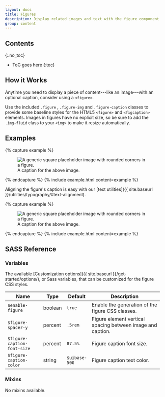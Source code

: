 ```yaml
---
layout: docs
title: Figures
description: Display related images and text with the figure component.
group: content
---
```



## Contents
{:.no_toc}

* ToC goes here
{:toc}

## How it Works

Anytime you need to display a piece of content---like an image---with an optional caption, consider using a `<figure>`.

Use the included `.figure` , `.figure-img` and `.figure-caption` classes to provide some baseline styles for the HTML5 `<figure>` and `<figcaption>` elements. Images in figures have no explicit size, so be sure to add the `.img-fluid` class to your `<img>` to make it resize automatically.

## Examples

{% capture example %}
<figure class="figure">
  <img data-src="holder.js/400x300" class="figure-img img-fluid radius" alt="A generic square placeholder image with rounded corners in a figure.">
  <figcaption class="figure-caption">A caption for the above image.</figcaption>
</figure>
{% endcapture %}
{% include example.html content=example %}

Aligning the figure's caption is easy with our [text utilities]({{ site.baseurl }}/utilities/typography/#text-alignment).

{% capture example %}
<figure class="figure">
  <img data-src="holder.js/400x300" class="figure-img img-fluid radius" alt="A generic square placeholder image with rounded corners in a figure.">
  <figcaption class="figure-caption text-end">A caption for the above image.</figcaption>
</figure>
{% endcapture %}
{% include example.html content=example %}

## SASS Reference

### Variables

The available [Customization options]({{ site.baseurl }}/get-started/options/), or Sass variables, that can be customized for the figure CSS styles.

<div class="table-scroll">
    <table class="table table-bordered table-striped">
        <thead>
            <tr>
                <th style="width: 100px;">Name</th>
                <th style="width: 50px;">Type</th>
                <th style="width: 50px;">Default</th>
                <th>Description</th>
            </tr>
        </thead>
        <tbody>
            <tr>
                <td><code>$enable-figure</code></td>
                <td>boolean</td>
                <td><code>true</code></td>
                <td>
                    Enable the generation of the figure CSS classes.
                </td>
            </tr>
            <tr>
                <td><code>$figure-spacer-y</code></td>
                <td>percent</td>
                <td><code>.5rem</code></td>
                <td>
                    Figure element vertical spacing between image and caption.
                </td>
            </tr>
            <tr>
                <td><code>$figure-caption-font-size</code></td>
                <td>percent</td>
                <td><code>87.5%</code></td>
                <td>
                    Figure caption font size.
                </td>
            </tr>
            <tr>
                <td><code>$figure-caption-color</code></td>
                <td>string</td>
                <td><code>$uibase-500</code></td>
                <td>
                    Figure caption text color.
                </td>
            </tr>
        </tbody>
    </table>
</div>

### Mixins

No mixins available.
